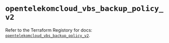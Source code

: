 # `opentelekomcloud_vbs_backup_policy_v2`

Refer to the Terraform Registory for docs: [`opentelekomcloud_vbs_backup_policy_v2`](https://www.terraform.io/docs/providers/opentelekomcloud/r/vbs_backup_policy_v2).
